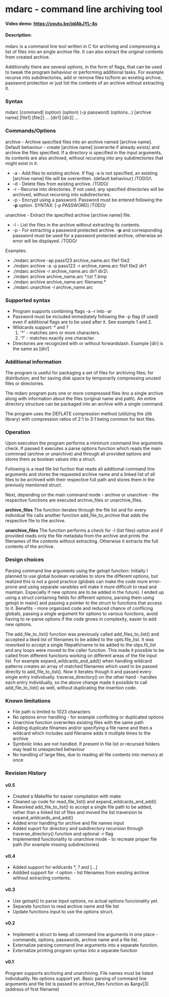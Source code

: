 # mdarc - command line archiving tool
#### Video demo: https://youtu.be/jqlAkJYL-4s
#### Description:
mdarc is a command line tool written in C for archiving and compressing a list of files into an single archive file. It can also extract the original contents from created archive.

Additionally there are several options, in the form of flags, that can be used to tweak the program behaviour or performing additional tasks. For example recurse into subdirectories, add or remove files to/form an existing archive, password protection or just list the contents of an archive without extracting it.


### Syntax

mdarc [command] (option) (option) (-p password) (options...) [archive name] [file1] [file2] ... [dir1] [dir2] ...


### Commands/Options

archive - Archive specified files into an archive named [archive name]. Default behaviour - create [archive name] (overwrite if already exists) and archive the files specified. If a directory is specified in the input arguments, its contents are also archived, without recursing into any subdirectories that might exist in it.

- -a - Add files to existing archive. If flag -a is not specified, an existing [archive name] file will be overwritten. (default behaviour) /TODO/\
- -d - Delete files from existing archive. /TODO/
- -r - Recurse into directories. If not used, any specified directories will be archived, without recursing into subdirectories.
- -p - Encrypt using a password. Password must be entered following the **-p** option. SYNTAX: [-p PASSWORD] /TODO/

unarchive - Extract the specified archive [archive name] file.

- -l - List the files in the archive without extracting its contents.
- -p - For extracting a password protected archive. **-p** and corresponding password must be used for a password protected archive, otherwise an error will be displayed. /TODO/

Examples:

* ./mdarc archive -ap pass123 archive_name.arc file1 file2
* ./mdarc archive -a -p pass123 -r archive_name.arc file1 file2 dir1
* ./mdarc archive -r archive_name.arc dir1 dir2\
* ./mdarc archive archive_name.arc *.txt ?.bmp
* ./mdarc archive archive_name.arc filename.*
* ./mdarc unarchive -l archive_name.arc


### Supported syntax

* Program supports combining flags -a -r into -ar
* Password must be included immediately following the -p flag (if used) even if additional flags are to be used after it. See example 1 and 2.
* Wildcards support: * and ?
    1. '*' - matches zero or more characters.
    2. '?' - matches exactly one character.
* Directories are recognized with or without forwardslash. Example [dir] is the same as [dir/]


### Additional information
The program is useful for packaging a set of files for archiving files; for distribution; and for saving disk space by temporarily compressing unused files or directories.

The mdarc program puts one or more compressed files itno a single archive along with information about the files (original name and path). An entire directory structure can be packaged into an archive with a single command.

The program uses the DEFLATE compression method (utilizing the zlib library) with compression ratios of 2:1 to 3:1 being common for text files.


### Operation
Upon execution the program performs a minimum command line arguments check. If passed it executes a parse options function which reads the main commnad (archive or unarchive) and through all provided options and stores them as boolean values into a struct.

Following is a read file list fuction that reads all additional command line arguments and stores the requested archive name and a linked list of all files to be archived with their respective full path and stores them in the previusly mentioned struct.

Next, depending on the main command mode - archive or unarchive - the respective functions are executed archive_files or unarchive_files.

**archive_files**
The function iterates through the file list and for every individual file calls another function add_file_to_archive that adds the respective file to the archive.

**unarchive_files**
The function performs a check for -l (list files) option and if provided reads only the file metadata from the archive and prints the filenames of the contents without extracting. Otherwise it extracts the full contents of the archive.


### Design choices
Parsing command line arguments using the getopt function: Initially I planned to use global boolean variables to store the different options, but realized this is not a good practice (globals can make the code more error-prone and using separate varaibles will make it more difficult to read and maintain. Especially if new options are to be added in the future). I ended up using a struct containing fields for different options, parsing them using getopt in main() and passing a pointer to the struct to functions that access to it. Benefits - more organized code and reduced chance of conflicing globals, passing a single argument for options to various functions, avoid having to re-parse options if the code grows in complexity, easier to add new options.

The add_file_to_list() function was previously called add_files_to_list() and accepted a liked list of filenames to be added to the opts.file_list. It was reworked to accept a single filepath/name to be added to the otps.fil_list and any loops were moved to the caller function. This made it possible to be called from different functions working on different areas of the file input list.
For example expand_wildcards_and_add() when handling wildcard patterns creates an array of matched filenames which used to be passed directly to add_file_to_list(). Now it iterates though it and passed every single entry individually.
traverse_directory() on the other hand - handles each entry individually, so the above change made it possible to call add_file_to_list() as well, without duplicating the insertion code.


### Known limitations
- File path is limited to 1023 characters
- No options error handling - for example conflicting or duplicated options
- Unarchive function overwrites existing files with the same path
- Adding duplicate filnames and/or specifying a file name and then a wildcard which includes said filename adds it multiple times to the archive.
- Symbolic links are not handled. If present in file list or recursed folders may lead to unexpected behaviour
- No handling of large files, due to reading all file contents into memory at once


### Revision History

#### v0.5

- Created a Makefile for easier compilation with make
- Cleaned up code for read_file_list() and expand_wildcards_and_add()
- Reworked add_file_to_list() to accept a single file path to be added, rather than a linked list of files and moved the list traversion to expand_wildcards_and_add()
- Added error handling for archive and file names input
- Added suport for directory and subdirectory recursion through traverse_directory() function and optional -r flag
- Implemented functionality to unarchive mode - to recreate proper file path (for example missing subdirectories)

#### v0.4

- Added support for wildcards *, ? and [...]
- Addded support for -l option - list filenames from existing archive without extracting contents.

#### v0.3

- Use getopt() to parse input options, no actual options funcionality yet.
- Separate function to read archive name and file list
- Update functions input to use the options struct.

#### v0.2

- Implement a struct to keep all command line arguments in one place - commands, options, passwords, archive name and a file list.
- Externalize parsing command line arguments into a separate function.
- Externalize printing program syntax into a separate function

#### v0.1

Program supports archiving and unarchiving. File names must be listed individuallly. No options support yet. Basic parsing of command line arguments and file list is passed to archive_files function as &argv[3] (address of first filename)
